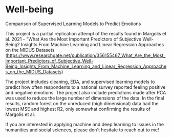 # Well-being
Comparison of Supervised Learning Models to Predict Emotions

This project is a partial replication attempt of the results found in Margolis et al. 2021 - "What Are the Most Important Predictors of Subjective Well-Being? Insights From Machine Learning and Linear Regression Approaches on the MIDUS Datasets (https://www.researchgate.net/publication/356155467_What_Are_the_Most_Important_Predictors_of_Subjective_Well-Being_Insights_From_Machine_Learning_and_Linear_Regression_Approaches_on_the_MIDUS_Datasets)

The project includes cleaning, EDA, and supervised learning models to predict how often respondents to a national survey reported feeling positive and negative emotions. The project also include predictions made after PCA was used to reduce the large number of dimensions of the data. In the final results, random forest on the unreduced (high dimensional) data had the lowest MSE and highest R2, only somewhat confirming the results of Margolis et al.

If you are interested in applying machine and deep learning to issues in the humanities and social sciences, please don't hesitate to reach out to me!
